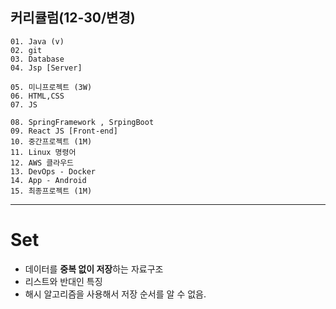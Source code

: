 ## 커리큘럼(12-30/변경)
```
01. Java (v)
02. git 
03. Database
04. Jsp [Server]

05. 미니프로젝트 (3W)
06. HTML,CSS  
07. JS

08. SpringFramework , SrpingBoot
09. React JS [Front-end]
10. 중간프로젝트 (1M)
11. Linux 명령어
12. AWS 클라우드
13. DevOps - Docker
14. App - Android
15. 최종프로젝트 (1M)
```
---
# Set
+ 데이터를 **중복 없이 저장**하는 자료구조
+ 리스트와 반대인 특징
+ 해시 알고리즘을 사용해서 저장 순서를 알 수 없음.